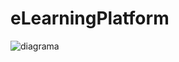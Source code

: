# eLearningPlatform
 
![diagrama](https://user-images.githubusercontent.com/73616883/162579848-fe8cc51a-a13e-416e-ae69-bab809f54357.png)
